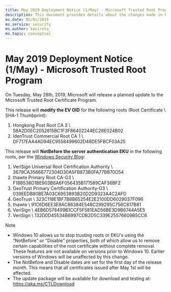 ```yaml
---
title: May 2019 Deployment Notice (1/May) - Microsoft Trusted Root Program 
description: This document provides details about the changes made in May 2019 to the root store.
ms.date: 05/01/2019
ms.service: security
ms.author: kasirota
ms.topic: conceptual
---
```


# May 2019 Deployment Notice (1/May) - Microsoft Trusted Root Program 

On Tuesday, May 28th, 2019, Microsoft will release a planned update to the Microsoft Trusted Root Certificate Program.

This release will **modify the EV OID** for the following roots (Root Certificate \\ SHA-1 Thumbprint):

1.  Hongkong Post Root CA 3 \\	58A2D0EC2052815BC1F3F86402244EC28E024B02
2.  IdenTrust Commercial Root CA 1 \\ 	DF717EAA4AD94EC9558499602D48DE5FBCF03A25


This release will **NotBefore the server authentication EKU** in the following roots, per the [Windows Security Blog](https://www.microsoft.com/security/blog/2018/10/04/microsoft-partners-with-digicert-to-begin-deprecating-symantec-tls-certificates):

1. VeriSign Universal Root Certification Authority \\ 3679CA35668772304D30A5FB873B0FA77BB70D54
2. thawte Primary Root CA-G3 \\ F18B538D1BE903B6A6F056435B171589CAF36BF2
3. GeoTrust Primary Certification Authority-G3 \\ 039EEDB80BE7A03C6953893B20D2D9323A4C2AFD
4. GeoTrust \\ 323C118E1BF7B8B65254E2E2100DD6029037F096 
5. thawte \\ 91C6D6EE3E8AC86384E548C299295C756C817B81
6. VeriSign \\ 4EB6D578499B1CCF5F581EAD56BE3D9B6744A5E5
7. VeriSign \\ 132D0D45534B6997CDB2D5C339E25576609B5CC6

>[!NOTE]
> * Windows 10 allows us to stop trusting roots or EKU's using the "NotBefore" or "Disable" properties, both of which allow us to remove certain capabilities of the root certificate without complete removal. These features are not available on versions prior to Windows 10. Earlier versions of Windows will be unaffected by this change. 
> * The NotBefore and Disable dates are set for the first day of the release month. This means that all certificates issued after May 1st will be affected.  
> * The update package will be available for download and testing at: <https://aka.ms/CTLDownload>
